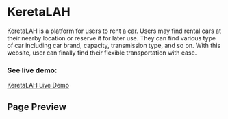 # KeretaLAH

<p>
KeretaLAH is a platform for users to rent a car. Users may find rental cars at their nearby location or reserve it for later use. They can find various type of car including car brand, capacity, transmission type, and so on. With this website, user can finally find their flexible transportation with ease. 
</p>

<h3>See live demo: </h3><a href="https://keretalah.vercel.app"> KeretaLAH Live Demo <a>

<h2>Page Preview</h2>

<img href="/src/Image/Landing-page.JPG">